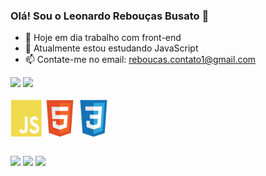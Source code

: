 ### Olá! Sou o Leonardo Rebouças Busato 👋


- 🔭 Hoje em dia trabalho com front-end 
- 🌱 Atualmente estou estudando JavaScript 
- 📫 Contate-me no email: reboucas.contato1@gmail.com 

<div>
 <img height="160cm" src="https://github-readme-stats.vercel.app/api?username=leoreboucass&show_icons=true&theme=tokyonight"/>
 <img height="160cm" src="https://github-readme-stats.vercel.app/api/top-langs/?username=leoreboucass&layout=compact&theme=tokyonight"/>
</div>


<div style="display: inline_block"><br>
  <img align="center" alt="Leo-Js" height="60" width="50" src="https://raw.githubusercontent.com/devicons/devicon/master/icons/javascript/javascript-plain.svg">
  <img align="center" alt="Leo-HTML" height="60" width="50" src="https://raw.githubusercontent.com/devicons/devicon/master/icons/html5/html5-original.svg">
  <img align="center" alt="Leo-CSS" height="60" width="50" src="https://raw.githubusercontent.com/devicons/devicon/master/icons/css3/css3-original.svg">
 </div>
 
 ##
 
 <div>
 <a href="https://discord.gg/wagxzStdcR" target="_blank"><img src="https://img.shields.io/badge/Discord-7289DA?style=for-the-badge&logo=discord&logoColor=white" target="_blank"></a> 
 <a href = "mailto:reboucas.contato1@gmail.com"><img src="https://img.shields.io/badge/-Gmail-%23333?style=for-the-badge&logo=gmail&logoColor=white" target="_blank"></a>
 <a href="https://www.linkedin.com/in/leonardo-rebou%C3%A7as-busato-467b8a233/" target="_blank"><img src="https://img.shields.io/badge/-LinkedIn-%230077B5?style=for-the-badge&logo=linkedin&logoColor=white" target="_blank"></a> 
 </div>
 
